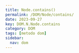 ```yaml
---
title: Node.contains()
permalink: /DOM/Node/contains/
date: 2023-09-27
key: DOM.N.Node.contains
category: DOM
tags: [metodo dom]
sidebar:
  nav: dom
---
```

